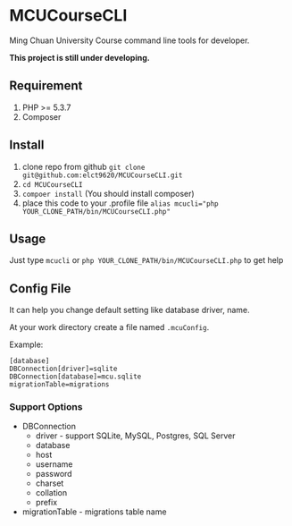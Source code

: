 MCUCourseCLI
============

Ming Chuan University Course command line tools for developer.

**This project is still under developing.**

## Requirement

1. PHP >= 5.3.7
2. Composer

## Install

1. clone repo from github `git clone git@github.com:elct9620/MCUCourseCLI.git`
2. `cd MCUCourseCLI`
3. `compoer install` (You should install composer)
4. place this code to your .profile file `alias mcucli="php YOUR_CLONE_PATH/bin/MCUCourseCLI.php"`

## Usage

Just type `mcucli` or `php YOUR_CLONE_PATH/bin/MCUCourseCLI.php` to get help

## Config File

It can help you change default setting like database driver, name.

At your work directory create a file named `.mcuConfig`.

Example:

```
[database]
DBConnection[driver]=sqlite
DBConnection[database]=mcu.sqlite
migrationTable=migrations
```

### Support Options

* DBConnection
  * driver - support SQLite, MySQL, Postgres, SQL Server
  * database
  * host
  * username
  * password
  * charset
  * collation
  * prefix
* migrationTable - migrations table name